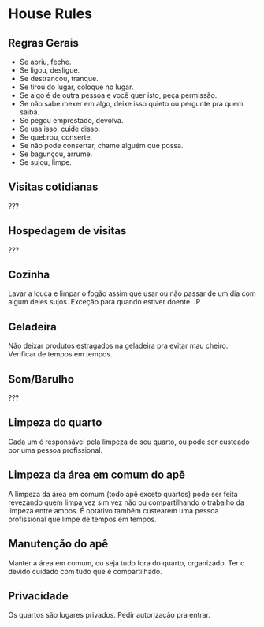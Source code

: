 House Rules
===================================

Regras Gerais
-----------------------------------
* Se abriu, feche.
* Se ligou, desligue.
* Se destrancou, tranque.
* Se tirou do lugar, coloque no lugar.
* Se algo é de outra pessoa e você quer isto, peça permissão.
* Se não sabe mexer em algo, deixe isso quieto ou pergunte pra quem saiba.
* Se pegou emprestado, devolva.
* Se usa isso, cuide disso.
* Se quebrou, conserte.
* Se não pode consertar, chame alguém que possa.
* Se bagunçou, arrume.
* Se sujou, limpe.

Visitas cotidianas
-----------------------------------
???

Hospedagem de visitas
-----------------------------------
???

Cozinha
-----------------------------------
Lavar a louça e limpar o fogão assim que usar ou não passar de um dia com algum deles sujos. Exceção para quando estiver doente. :P

Geladeira
-----------------------------------
Não deixar produtos estragados na geladeira pra evitar mau cheiro. Verificar de tempos em tempos.

Som/Barulho
-----------------------------------
???

Limpeza do quarto
-----------------------------------
Cada um é responsável pela limpeza de seu quarto, ou pode ser custeado por uma pessoa profissional.

Limpeza da área em comum do apê
-----------------------------------
A limpeza da área em comum (todo apê exceto quartos) pode ser feita revezando quem limpa vez sim vez não ou compartilhando o trabalho da limpeza entre ambos. É optativo também custearem uma pessoa profissional que limpe de tempos em tempos.

Manutenção do apê
-----------------------------------
Manter a área em comum, ou seja tudo fora do quarto, organizado. Ter o devido cuidado com tudo que é compartilhado.

Privacidade
-----------------------------------
Os quartos são lugares privados. Pedir autorização pra entrar.
